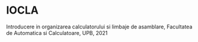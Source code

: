 # IOCLA
Introducere in organizarea calculatorului si limbaje de asamblare, Facultatea de Automatica si Calculatoare, UPB, 2021
